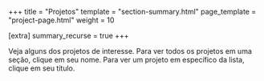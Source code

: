 +++
title = "Projetos"
template = "section-summary.html"
page_template = "project-page.html"
weight = 10

[extra]
summary_recurse = true
+++

Veja alguns dos projetos de interesse. Para ver todos os projetos em uma seção, clique em seu nome. Para ver um projeto em específico da lista, clique em seu título.
